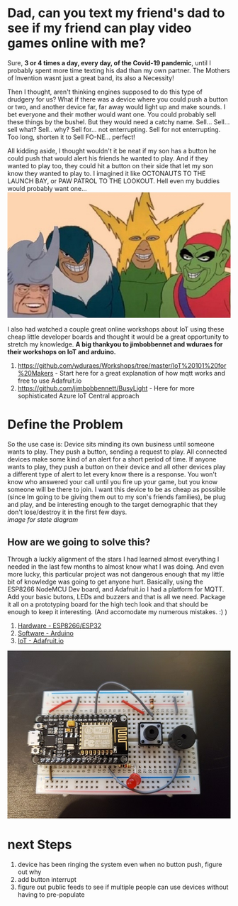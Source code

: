 # Dad, can you text my friend's dad to see if my friend can play video games online with me?

Sure, **3 or 4 times a day, every day, of the Covid-19 pandemic**, until I probably spent more time texting his dad than my own partner. The Mothers of Invention wasnt just a great band, its also a Necessity!

Then I thought, aren't thinking engines supposed to do this type of drudgery for us? What if there was a device where you could push a button or two, and another device far, far away would light up and make sounds. I bet everyone and their mother would want one. You could probably sell these things by the bushel. But they would need a catchy name. Sell... Sell... sell what? Sell.. why? Sell for... not enterrupting. Sell for not enterrupting. Too long, shorten it to Sell FO-NE... perfect!

All kidding aside, I thought wouldn't it be neat if my son has a button he could push that would alert his friends he wanted to play. And if they wanted to play too, they could hit a button on their side that let my son know they wanted to play to. I imagined it like OCTONAUTS TO THE LAUNCH BAY, or PAW PATROL TO THE LOOKOUT. Hell even my buddies would probably want one...   
![meandtheboys](/images/meandtheboys.jpg) <br>

I also had watched a couple great online workshops about IoT using these cheap little developer boards and thought it would be a great opportunity to stretch my knowledge. **A big thankyou to jimbobbennet and wduraes for their workshops on IoT and arduino.**  
1. https://github.com/wduraes/Workshops/tree/master/IoT%20101%20for%20Makers - Start here for a great explanation of how mqtt works and free to use Adafruit.io
2. https://github.com/jimbobbennett/BusyLight - Here for more sophisticated Azure IoT Central approach

# Define the Problem
  So the use case is: Device sits minding its own business until someone wants to play. They push a button, sending a request to play. All connected devices make some kind of an alert for a short period of time. If anyone wants to play,  they push a button on their device and all other devices play a different type of alert to let every know there is a response. You won't know who answered your call until you fire up your game, but you know someone will be there to join. 
  I want this device to be as cheap as possible (since Im going to be giving them out to my son's friends families), be plug and play, and be interesting enough to the target demographic that they don't lose/destroy it in the first few days.
<br>*image for state diagram*

## How are we going to solve this?
Through a luckly alignment of the stars I had learned almost everything I needed in the last few months to almost know what I was doing. And even more lucky, this particular project was not dangerous enough that my little bit of knowledge was going to get anyone hurt. Basically, using the ESP8266 NodeMCU Dev board, and Adafruit.io I had a platform for MQTT. Add your basic butons, LEDs and buzzers and that is all we need. Package it all on a prototyping board for the high tech look and that should be enough to keep it interesting. (And accomodate my numerous mistakes. :) )
1. [Hardware - ESP8266/ESP32](/steps/hardware.md)
2. [Software - Arduino](/steps/software.md)
3. [IoT - Adafruit.io](/steps/adafruitio.md)

![Shazam!](/images/final_pager.jpg)
# next Steps
1. device has been ringing the system even when no button push, figure out why
3. add button interrupt
2. figure out public feeds to see if multiple people can use devices without having to pre-populate 
